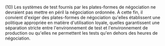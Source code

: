 (10) Les systèmes de test fournis par les plates-formes de négociation ne devraient pas mettre en péril la négociation ordonnée. À cette fin, il convient d'exiger des plates-formes de négociation qu'elles établissent une politique appropriée en matière d'utilisation loyale, quelles garantissent une séparation stricte entre l'environnement de test et l'environnement de production ou qu'elles ne permettent les tests qu'en dehors des heures de négociation.